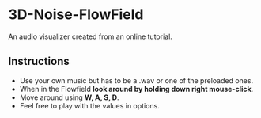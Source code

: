 # 3D-Noise-FlowField
 An audio visualizer created from an online tutorial.

## Instructions
- Use your own music but has to be a .wav
  or one of the preloaded ones.
- When in the Flowfield **look around by holding down right mouse-click**.
- Move around using **W, A, S, D**.
- Feel free to play with the values in options.
